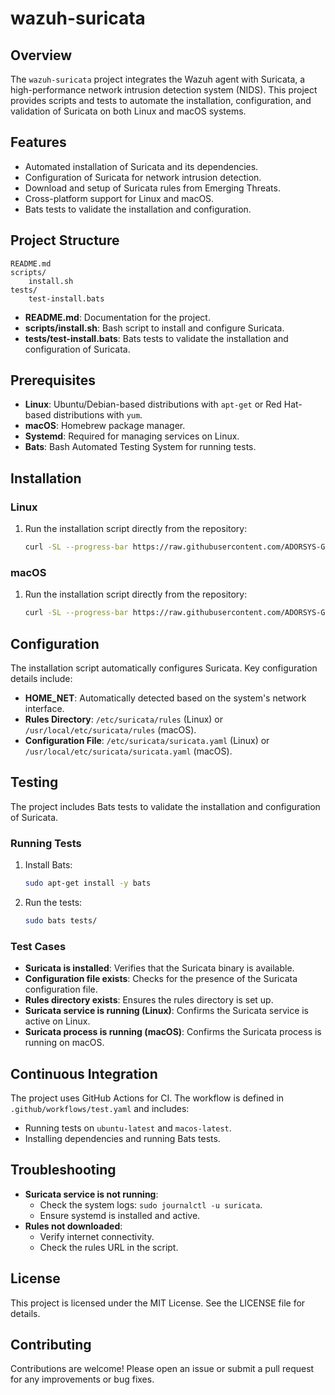 # wazuh-suricata

## Overview

The `wazuh-suricata` project integrates the Wazuh agent with Suricata, a high-performance network intrusion detection system (NIDS). This project provides scripts and tests to automate the installation, configuration, and validation of Suricata on both Linux and macOS systems.

## Features

- Automated installation of Suricata and its dependencies.
- Configuration of Suricata for network intrusion detection.
- Download and setup of Suricata rules from Emerging Threats.
- Cross-platform support for Linux and macOS.
- Bats tests to validate the installation and configuration.

## Project Structure

```
README.md
scripts/
    install.sh
tests/
    test-install.bats
```

- **README.md**: Documentation for the project.
- **scripts/install.sh**: Bash script to install and configure Suricata.
- **tests/test-install.bats**: Bats tests to validate the installation and configuration of Suricata.

## Prerequisites

- **Linux**: Ubuntu/Debian-based distributions with `apt-get` or Red Hat-based distributions with `yum`.
- **macOS**: Homebrew package manager.
- **Systemd**: Required for managing services on Linux.
- **Bats**: Bash Automated Testing System for running tests.

## Installation

### Linux

1. Run the installation script directly from the repository:
   ```bash
   curl -SL --progress-bar https://raw.githubusercontent.com/ADORSYS-GIS/wazuh-agent/main/scripts/setup-agent.sh | bash
   ```

### macOS

1. Run the installation script directly from the repository:
   ```bash
   curl -SL --progress-bar https://raw.githubusercontent.com/ADORSYS-GIS/wazuh-agent/main/scripts/setup-agent.sh | bash
   ```

## Configuration

The installation script automatically configures Suricata. Key configuration details include:

- **HOME_NET**: Automatically detected based on the system's network interface.
- **Rules Directory**: `/etc/suricata/rules` (Linux) or `/usr/local/etc/suricata/rules` (macOS).
- **Configuration File**: `/etc/suricata/suricata.yaml` (Linux) or `/usr/local/etc/suricata/suricata.yaml` (macOS).

## Testing

The project includes Bats tests to validate the installation and configuration of Suricata.

### Running Tests

1. Install Bats:
   ```bash
   sudo apt-get install -y bats
   ```
2. Run the tests:
   ```bash
   sudo bats tests/
   ```

### Test Cases

- **Suricata is installed**: Verifies that the Suricata binary is available.
- **Configuration file exists**: Checks for the presence of the Suricata configuration file.
- **Rules directory exists**: Ensures the rules directory is set up.
- **Suricata service is running (Linux)**: Confirms the Suricata service is active on Linux.
- **Suricata process is running (macOS)**: Confirms the Suricata process is running on macOS.

## Continuous Integration

The project uses GitHub Actions for CI. The workflow is defined in `.github/workflows/test.yaml` and includes:

- Running tests on `ubuntu-latest` and `macos-latest`.
- Installing dependencies and running Bats tests.

## Troubleshooting

- **Suricata service is not running**:
  - Check the system logs: `sudo journalctl -u suricata`.
  - Ensure systemd is installed and active.
- **Rules not downloaded**:
  - Verify internet connectivity.
  - Check the rules URL in the script.

## License

This project is licensed under the MIT License. See the LICENSE file for details.

## Contributing

Contributions are welcome! Please open an issue or submit a pull request for any improvements or bug fixes.